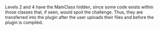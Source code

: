 Levels 2 and 4 have the MainClass hidden, since some code exists within those classes that, if seen, would spoil the challenge. Thus, they are transferred into the plugin after the user uploads their files and before the plugin is compiled.